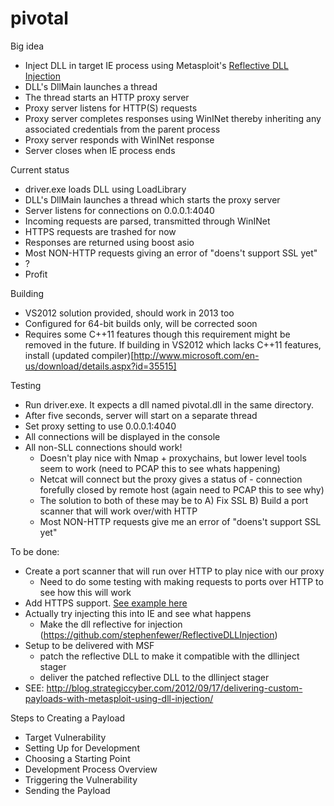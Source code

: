 pivotal
=======

Big idea
- Inject DLL in target IE process using Metasploit's [Reflective DLL Injection](http://blog.harmonysecurity.com/2008/10/new-paper-reflective-dll-injection.html)
- DLL's DllMain launches a thread
- The thread starts an HTTP proxy server
- Proxy server listens for HTTP(S) requests
- Proxy server completes responses using WinINet thereby inheriting any associated credentials from the parent process
- Proxy server responds with WinINet response
- Server closes when IE process ends

Current status
- driver.exe loads DLL using LoadLibrary
- DLL's DllMain launches a thread which starts the proxy server
- Server listens for connections on 0.0.0.1:4040
- Incoming requests are parsed, transmitted through WinINet
- HTTPS requests are trashed for now
- Responses are returned using boost asio
- Most NON-HTTP requests giving an error of "doens't support SSL yet"
- ?
- Profit

Building
- VS2012 solution provided, should work in 2013 too
- Configured for 64-bit builds only, will be corrected soon
- Requires some C++11 features though this requirement might be removed in the future. If building in VS2012 which lacks C++11 features, install (updated compiler)[http://www.microsoft.com/en-us/download/details.aspx?id=35515]

Testing
- Run driver.exe. It expects a dll named pivotal.dll in the same directory.
- After five seconds, server will start on a separate thread
- Set proxy setting to use 0.0.0.1:4040
- All connections will be displayed in the console
- All non-SLL connections should work!
  - Doesn't play nice with Nmap + proxychains, but lower level tools seem to work (need to PCAP this to see whats happening)
  - Netcat will connect but the proxy gives a status of - connection forefully closed by remote host (again need to PCAP this to see why)
  - The solution to both of these may be to A) Fix SSL B) Build a port scanner that will work over/with HTTP
  - Most NON-HTTP requests give me an error of "doens't support SSL yet"

To be done:
- Create a port scanner that will run over HTTP to play nice with our proxy
  - Need to do some testing with making requests to ports over HTTP to see how this will work
- Add HTTPS support. [See example here](http://www.boost.org/doc/libs/1_53_0/doc/html/boost_asio/example/ssl/server.cpp)
- Actually try injecting this into IE and see what happens
  - Make the dll reflective for injection (https://github.com/stephenfewer/ReflectiveDLLInjection)
- Setup to be delivered with MSF
  - patch the reflective DLL to make it compatible with the dllinject stager
  - deliver the patched reflective DLL to the dllinject stager
- SEE: http://blog.strategiccyber.com/2012/09/17/delivering-custom-payloads-with-metasploit-using-dll-injection/

Steps to Creating a Payload
- Target Vulnerability
- Setting Up for Development
- Choosing a Starting Point
- Development Process Overview
- Triggering the Vulnerability
- Sending the Payload

